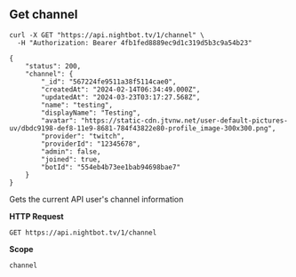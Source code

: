 ## Get channel

```cURL
curl -X GET "https://api.nightbot.tv/1/channel" \
  -H "Authorization: Bearer 4fb1fed8889ec9d1c319d5b3c9a54b23"

{
    "status": 200,
    "channel": {
        "_id": "567224fe9511a38f5114cae0",
        "createdAt": "2024-02-14T06:34:49.000Z",
        "updatedAt": "2024-03-23T03:17:27.568Z",
        "name": "testing",
        "displayName": "Testing",
        "avatar": "https://static-cdn.jtvnw.net/user-default-pictures-uv/dbdc9198-def8-11e9-8681-784f43822e80-profile_image-300x300.png",
        "provider": "twitch",
        "providerId": "12345678",
        "admin": false,
        "joined": true,
        "botId": "554eb4b73ee1bab94698bae7"
    }
}
```

Gets the current API user's channel information

**HTTP Request**

`GET https://api.nightbot.tv/1/channel`

**Scope**

`channel`

